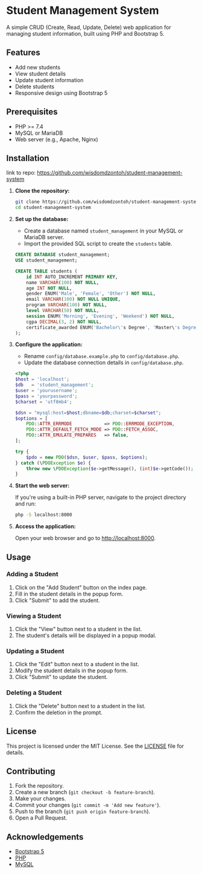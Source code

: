 # Student Management System

A simple CRUD (Create, Read, Update, Delete) web application for managing student information, built using PHP and Bootstrap 5.

## Features

- Add new students
- View student details
- Update student information
- Delete students
- Responsive design using Bootstrap 5

## Prerequisites

- PHP >= 7.4
- MySQL or MariaDB
- Web server (e.g., Apache, Nginx)

## Installation

link to repo: https://github.com/wisdomdzontoh/student-management-system

1. **Clone the repository:**

   ```sh
   git clone https://github.com/wisdomdzontoh/student-management-system.git
   cd student-management-system
   ```

2. **Set up the database:**

   - Create a database named `student_management` in your MySQL or MariaDB server.
   - Import the provided SQL script to create the `students` table.

   ```sql
   CREATE DATABASE student_management;
   USE student_management;

   CREATE TABLE students (
       id INT AUTO_INCREMENT PRIMARY KEY,
       name VARCHAR(100) NOT NULL,
       age INT NOT NULL,
       gender ENUM('Male', 'Female', 'Other') NOT NULL,
       email VARCHAR(100) NOT NULL UNIQUE,
       program VARCHAR(100) NOT NULL,
       level VARCHAR(50) NOT NULL,
       session ENUM('Morning', 'Evening', 'Weekend') NOT NULL,
       cgpa DECIMAL(3, 2) NOT NULL,
       certificate_awarded ENUM('Bachelor\'s Degree', 'Master\'s Degree', 'PhD') NOT NULL
   );
   ```

3. **Configure the application:**

   - Rename `config/database.example.php` to `config/database.php`.
   - Update the database connection details in `config/database.php`.

   ```php
   <?php
   $host = 'localhost';
   $db   = 'student_management';
   $user = 'yourusername';
   $pass = 'yourpassword';
   $charset = 'utf8mb4';

   $dsn = "mysql:host=$host;dbname=$db;charset=$charset";
   $options = [
       PDO::ATTR_ERRMODE            => PDO::ERRMODE_EXCEPTION,
       PDO::ATTR_DEFAULT_FETCH_MODE => PDO::FETCH_ASSOC,
       PDO::ATTR_EMULATE_PREPARES   => false,
   ];

   try {
       $pdo = new PDO($dsn, $user, $pass, $options);
   } catch (\PDOException $e) {
       throw new \PDOException($e->getMessage(), (int)$e->getCode());
   }
   ```

4. **Start the web server:**

   If you're using a built-in PHP server, navigate to the project directory and run:

   ```sh
   php -S localhost:8000
   ```

5. **Access the application:**

   Open your web browser and go to [http://localhost:8000](http://localhost:8000).

## Usage

### Adding a Student

1. Click on the "Add Student" button on the index page.
2. Fill in the student details in the popup form.
3. Click "Submit" to add the student.

### Viewing a Student

1. Click the "View" button next to a student in the list.
2. The student's details will be displayed in a popup modal.

### Updating a Student

1. Click the "Edit" button next to a student in the list.
2. Modify the student details in the popup form.
3. Click "Submit" to update the student.

### Deleting a Student

1. Click the "Delete" button next to a student in the list.
2. Confirm the deletion in the prompt.

## License

This project is licensed under the MIT License. See the [LICENSE](LICENSE) file for details.

## Contributing

1. Fork the repository.
2. Create a new branch (`git checkout -b feature-branch`).
3. Make your changes.
4. Commit your changes (`git commit -m 'Add new feature'`).
5. Push to the branch (`git push origin feature-branch`).
6. Open a Pull Request.

## Acknowledgements

- [Bootstrap 5](https://getbootstrap.com/)
- [PHP](https://www.php.net/)
- [MySQL](https://www.mysql.com/)
